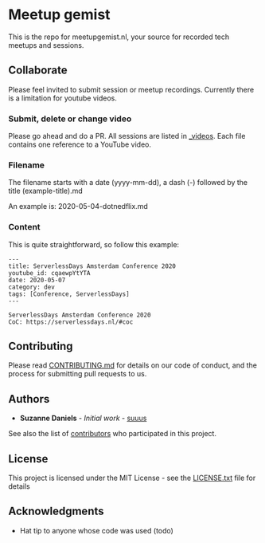 # Meetup gemist

This is the repo for meetupgemist.nl, your source for recorded tech meetups and sessions.

## Collaborate

Please feel invited to submit session or meetup recordings. Currently there is a limitation for youtube videos.

### Submit, delete or change video

Please go ahead and do a PR.
All sessions are listed in [_videos](_videos). Each file contains one reference to a YouTube video.

### Filename

The filename starts with a date (yyyy-mm-dd), a dash (-) followed by the title (example-title).md

An example is: 2020-05-04-dotnedflix.md

### Content

This is quite straightforward, so follow this example:

```
---
title: ServerlessDays Amsterdam Conference 2020
youtube_id: cqaewpYtYTA
date: 2020-05-07
category: dev
tags: [Conference, ServerlessDays]
---

ServerlessDays Amsterdam Conference 2020
CoC: https://serverlessdays.nl/#coc
```

## Contributing

Please read [CONTRIBUTING.md](CONTRIBUTING.md) for details on our code of conduct, and the process for submitting pull requests to us.


## Authors

* **Suzanne Daniels** - *Initial work* - [suuus](https://github.com/suuus)

See also the list of [contributors](https://github.com/meetupgemist/meetupgemist.github.io/contributors) who participated in this project.

## License

This project is licensed under the MIT License - see the [LICENSE.txt](LICENSE.txt) file for details

## Acknowledgments

* Hat tip to anyone whose code was used (todo)

